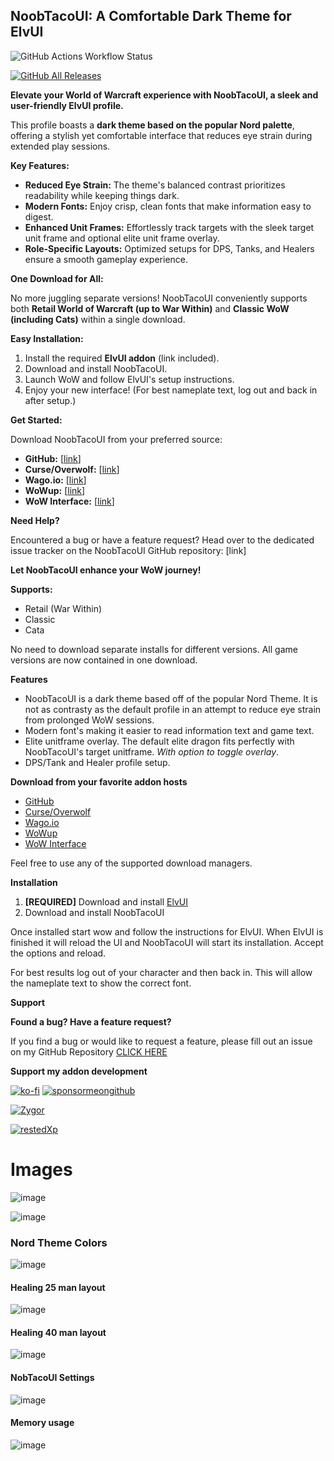 ## NoobTacoUI: A Comfortable Dark Theme for ElvUI

![GitHub Actions Workflow Status](https://img.shields.io/github/actions/workflow/status/noobtaco/NoobTacoUI/ci.yml?style=for-the-badge&logo=github)

[![GitHub All Releases](https://img.shields.io/github/downloads/NoobTaco/NoobTacoUI/total?logo=github&style=for-the-badge)](https://github.com/NoobTaco/NoobTacoUI/releases/latest)

**Elevate your World of Warcraft experience with NoobTacoUI, a sleek and user-friendly ElvUI profile.**

This profile boasts a **dark theme based on the popular Nord palette**, offering a stylish yet comfortable interface that reduces eye strain during extended play sessions.

**Key Features:**

-   **Reduced Eye Strain:** The theme's balanced contrast prioritizes readability while keeping things dark.
-   **Modern Fonts:** Enjoy crisp, clean fonts that make information easy to digest.
-   **Enhanced Unit Frames:** Effortlessly track targets with the sleek target unit frame and optional elite unit frame overlay.
-   **Role-Specific Layouts:** Optimized setups for DPS, Tanks, and Healers ensure a smooth gameplay experience.

**One Download for All:**

No more juggling separate versions! NoobTacoUI conveniently supports both **Retail World of Warcraft (up to War Within)** and **Classic WoW (including Cats)** within a single download.

**Easy Installation:**

1. Install the required **ElvUI addon** (link included).
2. Download and install NoobTacoUI.
3. Launch WoW and follow ElvUI's setup instructions.
4. Enjoy your new interface! (For best nameplate text, log out and back in after setup.)

**Get Started:**

Download NoobTacoUI from your preferred source:

-   **GitHub:** [[link](https://github.com/NoobTaco/NoobTacoUI/releases/latest)]
-   **Curse/Overwolf:** [[link](https://www.curseforge.com/wow/addons/noobtacoui)]
-   **Wago.io:** [[link](https://addons.wago.io/addons/noobtacoui)]
-   **WoWup:** [[link](https://wowup.io/addons/2)]
-   **WoW Interface:** [[link](https://www.wowinterface.com/downloads/info25744-NoobTacoUI.html)]

**Need Help?**

Encountered a bug or have a feature request? Head over to the dedicated issue tracker on the NoobTacoUI GitHub repository: [link]

**Let NoobTacoUI enhance your WoW journey!**

**Supports:**

-   Retail (War Within)
-   Classic
-   Cata

No need to download separate installs for different versions. All game versions are now contained in one download.

**Features**

-   NoobTacoUI is a dark theme based off of the popular Nord Theme. It is not as contrasty as the default profile in an attempt to reduce eye strain from prolonged WoW sessions.
-   Modern font's making it easier to read information text and game text.
-   Elite unitframe overlay. The default elite dragon fits perfectly with NoobTacoUI's target unitframe. _With option to toggle overlay_.
-   DPS/Tank and Healer profile setup.

**Download from your favorite addon hosts**

-   [GitHub](https://github.com/NoobTaco/NoobTacoUI/releases/latest)
-   [Curse/Overwolf](https://www.curseforge.com/wow/addons/noobtacoui)
-   [Wago.io](https://addons.wago.io/addons/noobtacoui)
-   [WoWup](https://wowup.io/addons/2)
-   [WoW Interface](https://www.wowinterface.com/downloads/info25744-NoobTacoUI.html)

Feel free to use any of the supported download managers.

**Installation**

1. **[REQUIRED]** Download and install [ElvUI](https://www.tukui.org/download.php?ui=elvui)
2. Download and install NoobTacoUI

Once installed start wow and follow the instructions for ElvUI. When ElvUI is finished it will reload the UI and NoobTacoUI will start its installation. Accept the options and reload.

For best results log out of your character and then back in. This will allow the nameplate text to show the correct font.

**Support**

**Found a bug? Have a feature request?**

If you find a bug or would like to request a feature, please fill out an issue on my GitHub Repository [CLICK HERE](https://github.com/NoobTaco/NoobTacoUI/issues)

**Support my addon development**

[![ko-fi](https://www.ko-fi.com/img/githubbutton_sm.svg)](https://ko-fi.com/G2G01GM9G)
[![sponsormeongithub](https://user-images.githubusercontent.com/1172935/97088810-463e0e00-15e8-11eb-8078-f18da01c6e9e.png)](https://github.com/sponsors/NoobTaco)

[![Zygor](https://zygorguides.com/blog/wp-content/uploads/2023/07/df-flat-banner.jpg)](https://zygorguides.com/ref/manorton/)

[![restedXp](https://www.restedxp.com/wp-content/uploads/2021/05/rxp-promo-banner_short.gif)](https://www.restedxp.com/ref/NoobTaco)

# Images

![image](https://user-images.githubusercontent.com/1172935/98390782-b1d1a380-200a-11eb-901c-9c772adc8987.png)

![image](https://user-images.githubusercontent.com/1172935/98391018-f78e6c00-200a-11eb-971b-88969775d12c.png)

### Nord Theme Colors

![image](https://user-images.githubusercontent.com/1172935/98390923-d7f74380-200a-11eb-9e62-cdfdedd168b0.png)

#### Healing 25 man layout

![image](https://user-images.githubusercontent.com/1172935/98392199-86e84f00-200c-11eb-9504-0d04fc4bb902.png)

#### Healing 40 man layout

![image](https://user-images.githubusercontent.com/1172935/98391578-acc12400-200b-11eb-93f8-cdc7a4e05a7b.png)

#### NobTacoUI Settings

![image](https://user-images.githubusercontent.com/1172935/98392414-d2026200-200c-11eb-9d42-8f49597056bd.png)

#### Memory usage

![image](https://user-images.githubusercontent.com/1172935/98391292-4cca7d80-200b-11eb-8c8b-a247487d85e4.png)
